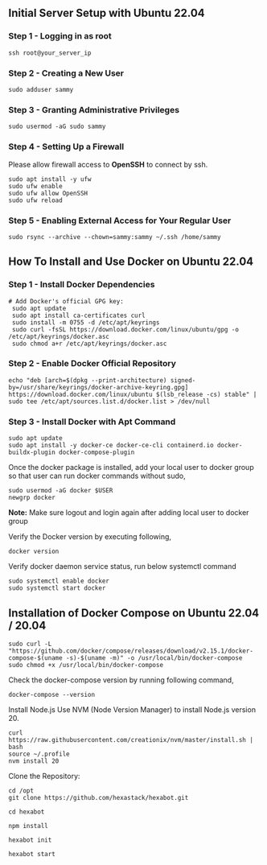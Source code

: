 ## Initial Server Setup with Ubuntu 22.04
### Step 1 - Logging in as root
```
ssh root@your_server_ip
```

### Step 2 - Creating a New User
```
sudo adduser sammy
```

### Step 3 - Granting Administrative Privileges
```
sudo usermod -aG sudo sammy
```

### Step 4 - Setting Up a Firewall
Please allow firewall access to **OpenSSH** to connect by ssh.
```
sudo apt install -y ufw
sudo ufw enable
sudo ufw allow OpenSSH
sudo ufw reload
```

### Step 5 - Enabling External Access for Your Regular User
```
sudo rsync --archive --chown=sammy:sammy ~/.ssh /home/sammy
```

## How To Install and Use Docker on Ubuntu 22.04
### Step 1 - Install Docker Dependencies
```
# Add Docker's official GPG key:
 sudo apt update
 sudo apt install ca-certificates curl
 sudo install -m 0755 -d /etc/apt/keyrings
 sudo curl -fsSL https://download.docker.com/linux/ubuntu/gpg -o /etc/apt/keyrings/docker.asc
 sudo chmod a+r /etc/apt/keyrings/docker.asc
```

### Step 2 - Enable Docker Official Repository
 ```
echo "deb [arch=$(dpkg --print-architecture) signed-by=/usr/share/keyrings/docker-archive-keyring.gpg] https://download.docker.com/linux/ubuntu $(lsb_release -cs) stable" | sudo tee /etc/apt/sources.list.d/docker.list > /dev/null
```

### Step 3 - Install Docker with Apt Command
```
sudo apt update
sudo apt install -y docker-ce docker-ce-cli containerd.io docker-buildx-plugin docker-compose-plugin
```

Once the docker package is installed, add your local user to docker group so that user can run docker commands without sudo,
```
sudo usermod -aG docker $USER
newgrp docker
```
**Note:** Make sure logout and login again after adding local user to docker group

Verify the Docker version by executing following,
```
docker version
```

Verify docker daemon service status, run below systemctl command
```
sudo systemctl enable docker
sudo systemctl start docker
```

## Installation of Docker Compose on Ubuntu 22.04 / 20.04
```
sudo curl -L "https://github.com/docker/compose/releases/download/v2.15.1/docker-compose-$(uname -s)-$(uname -m)" -o /usr/local/bin/docker-compose
sudo chmod +x /usr/local/bin/docker-compose
```

Check the docker-compose version by running following command,
```
docker-compose --version
```
Install Node.js
Use NVM (Node Version Manager) to install Node.js version 20.
```
curl https://raw.githubusercontent.com/creationix/nvm/master/install.sh | bash
source ~/.profile
nvm install 20
```

Clone the Repository:
```
cd /opt
git clone https://github.com/hexastack/hexabot.git
```
```
cd hexabot
```
```
npm install
```
```
hexabot init
```
```
hexabot start
```


